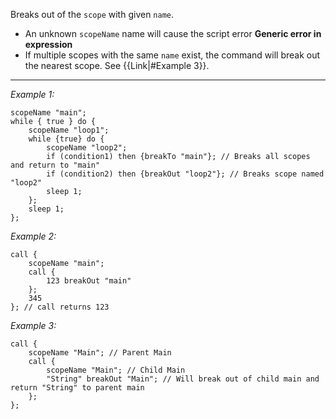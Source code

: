 Breaks out of the `scope` with given `name`.
* An unknown `scopeName` name will cause the script error **Generic error in expression**
* If multiple scopes with the same `name` exist, the command will break out the nearest scope. See {{Link|#Example 3}}.


---
*Example 1:*
```sqf
scopeName "main";
while { true } do {
	scopeName "loop1";
	while {true} do {
		scopeName "loop2";
		if (condition1) then {breakTo "main"}; // Breaks all scopes and return to "main"
		if (condition2) then {breakOut "loop2"}; // Breaks scope named "loop2"
		sleep 1;
	};
	sleep 1;
};
```

*Example 2:*
```sqf
call {
	scopeName "main";
	call {
		123 breakOut "main"
	};
	345
}; // call returns 123
```

*Example 3:*
```sqf
call {
	scopeName "Main"; // Parent Main
	call {
		scopeName "Main"; // Child Main
		"String" breakOut "Main"; // Will break out of child main and return "String" to parent main
	};
};
```